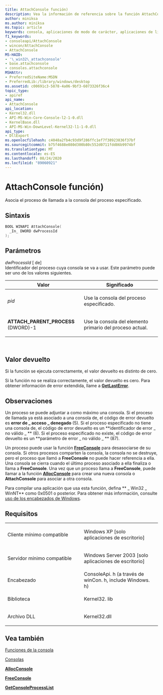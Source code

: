 ```yaml
---
title: AttachConsole función)
description: Vea la información de referencia sobre la función AttachConsole, que asocia el proceso de llamada a la consola del proceso especificado.
author: miniksa
ms.author: miniksa
ms.topic: article
keywords: consola, aplicaciones de modo de carácter, aplicaciones de línea de comandos, aplicaciones de terminal, API de consola
f1_keywords:
- consoleapi/AttachConsole
- wincon/AttachConsole
- AttachConsole
MS-HAID:
- '\_win32\_attachconsole'
- base.attachconsole
- consoles.attachconsole
MSHAttr:
- PreferredSiteName:MSDN
- PreferredLib:/library/windows/desktop
ms.assetid: c00691c3-5878-4a06-9bf3-6073326f36c4
topic_type:
- apiref
api_name:
- AttachConsole
api_location:
- Kernel32.dll
- API-MS-Win-Core-Console-l2-1-0.dll
- KernelBase.dll
- API-MS-Win-DownLevel-Kernel32-l1-1-0.dll
api_type:
- DllExport
ms.openlocfilehash: c4048a2fb4c93d9f286ffc1ef7f38923836f37bf
ms.sourcegitcommit: b75f4688e080d300b80c552d0711fdd86b9974bf
ms.translationtype: MT
ms.contentlocale: es-ES
ms.lasthandoff: 08/24/2020
ms.locfileid: "89060921"
---
```

# <a name="attachconsole-function"></a>AttachConsole función)


Asocia el proceso de llamada a la consola del proceso especificado.

<a name="syntax"></a>Sintaxis
------

```C
BOOL WINAPI AttachConsole(
  _In_ DWORD dwProcessId
);
```

<a name="parameters"></a>Parámetros
----------

*dwProcessId* \[ de\]  
Identificador del proceso cuya consola se va a usar. Este parámetro puede ser uno de los valores siguientes.

<table>
<colgroup>
<col width="50%" />
<col width="50%" />
</colgroup>
<thead>
<tr class="header">
<th>Valor</th>
<th>Significado</th>
</tr>
</thead>
<tbody>
<tr class="odd">
<td><em>pid</em></td>
<td><p>Use la consola del proceso especificado.</p></td>
</tr>
<tr class="even">
<td><span id="ATTACH_PARENT_PROCESS"></span><span id="attach_parent_process"></span>
<strong>ATTACH_PARENT_PROCESS</strong> (DWORD)-1</td>
<td><p>Use la consola del elemento primario del proceso actual.</p></td>
</tr>
</tbody>
</table>

 

<a name="return-value"></a>Valor devuelto
------------

Si la función se ejecuta correctamente, el valor devuelto es distinto de cero.

Si la función no se realiza correctamente, el valor devuelto es cero. Para obtener información de error extendida, llame a [**GetLastError**](https://msdn.microsoft.com/library/windows/desktop/ms679360).

<a name="remarks"></a>Observaciones
-------

Un proceso se puede adjuntar a como máximo una consola. Si el proceso de llamada ya está asociado a una consola de, el código de error devuelto es **error de \_ acceso \_ denegado** (5). Si el proceso especificado no tiene una consola de, el código de error devuelto es un **identificador de error \_ no válido \_ ** (6). Si el proceso especificado no existe, el código de error devuelto es un **parámetro de error \_ no válido \_ ** (87).

Un proceso puede usar la función [**FreeConsole**](freeconsole.md) para desasociarse de su consola. Si otros procesos comparten la consola, la consola no se destruye, pero el proceso que llamó a **FreeConsole** no puede hacer referencia a ella. Una consola se cierra cuando el último proceso asociado a ella finaliza o llama a **FreeConsole**. Una vez que un proceso llama a **FreeConsole**, puede llamar a la función [**AllocConsole**](allocconsole.md) para crear una nueva consola o **AttachConsole** para asociar a otra consola.

Para compilar una aplicación que usa esta función, defina ** \_ Win32 \_ WinNT** como 0x0501 o posterior. Para obtener más información, consulte [uso de los encabezados de Windows](https://msdn.microsoft.com/library/windows/desktop/aa383745).

<a name="requirements"></a>Requisitos
------------

<table>
<colgroup>
<col width="50%" />
<col width="50%" />
</colgroup>
<tbody>
<tr class="odd">
<td><p>Cliente mínimo compatible</p></td>
<td><p>Windows XP [solo aplicaciones de escritorio]</p></td>
</tr>
<tr class="even">
<td><p>Servidor mínimo compatible</p></td>
<td><p>Windows Server 2003 [solo aplicaciones de escritorio]</p></td>
</tr>
<tr class="odd">
<td><p>Encabezado</p></td>
<td>ConsoleApi. h (a través de winCon. h, include Windows. h)</td>
</tr>
<tr class="even">
<td><p>Biblioteca</p></td>
<td>Kernel32. lib</td>
</tr>
<tr class="odd">
<td><p>Archivo DLL</p></td>
<td>Kernel32.dll</td>
</tr>
<tr class="even">
</tr>
<tr class="odd">
</tr>
<tr class="even">
</tr>
</tbody>
</table>

## <a name="span-idsee_alsospansee-also"></a><span id="see_also"></span>Vea también


[Funciones de la consola](console-functions.md)

[Consolas](consoles.md)

[**AllocConsole**](allocconsole.md)

[**FreeConsole**](freeconsole.md)

[**GetConsoleProcessList**](getconsoleprocesslist.md)

 

 




